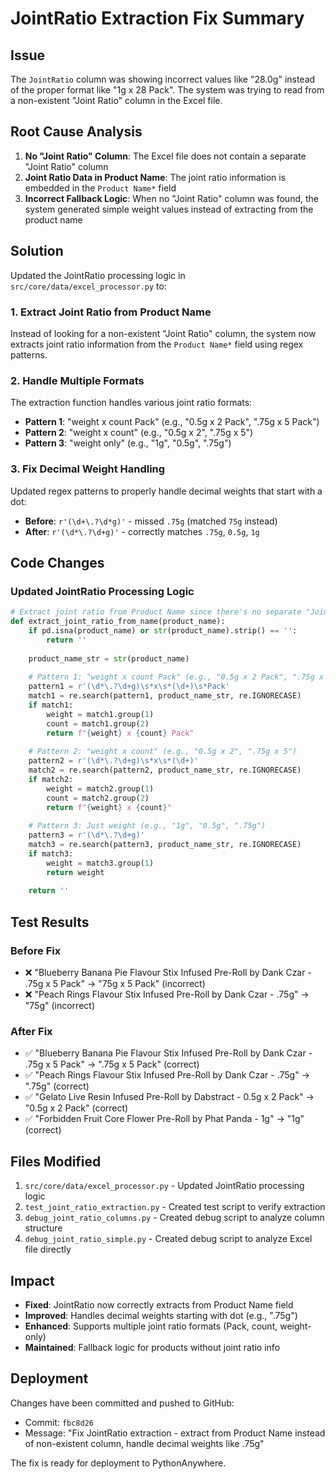 # JointRatio Extraction Fix Summary

## Issue
The `JointRatio` column was showing incorrect values like "28.0g" instead of the proper format like "1g x 28 Pack". The system was trying to read from a non-existent "Joint Ratio" column in the Excel file.

## Root Cause Analysis
1. **No "Joint Ratio" Column**: The Excel file does not contain a separate "Joint Ratio" column
2. **Joint Ratio Data in Product Name**: The joint ratio information is embedded in the `Product Name*` field
3. **Incorrect Fallback Logic**: When no "Joint Ratio" column was found, the system generated simple weight values instead of extracting from the product name

## Solution
Updated the JointRatio processing logic in `src/core/data/excel_processor.py` to:

### 1. Extract Joint Ratio from Product Name
Instead of looking for a non-existent "Joint Ratio" column, the system now extracts joint ratio information from the `Product Name*` field using regex patterns.

### 2. Handle Multiple Formats
The extraction function handles various joint ratio formats:
- **Pattern 1**: "weight x count Pack" (e.g., "0.5g x 2 Pack", ".75g x 5 Pack")
- **Pattern 2**: "weight x count" (e.g., "0.5g x 2", ".75g x 5")  
- **Pattern 3**: "weight only" (e.g., "1g", "0.5g", ".75g")

### 3. Fix Decimal Weight Handling
Updated regex patterns to properly handle decimal weights that start with a dot:
- **Before**: `r'(\d+\.?\d*g)'` - missed `.75g` (matched `75g` instead)
- **After**: `r'(\d*\.?\d+g)'` - correctly matches `.75g`, `0.5g`, `1g`

## Code Changes

### Updated JointRatio Processing Logic
```python
# Extract joint ratio from Product Name since there's no separate "Joint Ratio" column
def extract_joint_ratio_from_name(product_name):
    if pd.isna(product_name) or str(product_name).strip() == '':
        return ''
    
    product_name_str = str(product_name)
    
    # Pattern 1: "weight x count Pack" (e.g., "0.5g x 2 Pack", ".75g x 5 Pack")
    pattern1 = r'(\d*\.?\d+g)\s*x\s*(\d+)\s*Pack'
    match1 = re.search(pattern1, product_name_str, re.IGNORECASE)
    if match1:
        weight = match1.group(1)
        count = match1.group(2)
        return f"{weight} x {count} Pack"
    
    # Pattern 2: "weight x count" (e.g., "0.5g x 2", ".75g x 5")
    pattern2 = r'(\d*\.?\d+g)\s*x\s*(\d+)'
    match2 = re.search(pattern2, product_name_str, re.IGNORECASE)
    if match2:
        weight = match2.group(1)
        count = match2.group(2)
        return f"{weight} x {count}"
    
    # Pattern 3: Just weight (e.g., "1g", "0.5g", ".75g")
    pattern3 = r'(\d*\.?\d+g)'
    match3 = re.search(pattern3, product_name_str, re.IGNORECASE)
    if match3:
        weight = match3.group(1)
        return weight
    
    return ''
```

## Test Results

### Before Fix
- ❌ "Blueberry Banana Pie Flavour Stix Infused Pre-Roll by Dank Czar - .75g x 5 Pack" → "75g x 5 Pack" (incorrect)
- ❌ "Peach Rings Flavour Stix Infused Pre-Roll by Dank Czar - .75g" → "75g" (incorrect)

### After Fix
- ✅ "Blueberry Banana Pie Flavour Stix Infused Pre-Roll by Dank Czar - .75g x 5 Pack" → ".75g x 5 Pack" (correct)
- ✅ "Peach Rings Flavour Stix Infused Pre-Roll by Dank Czar - .75g" → ".75g" (correct)
- ✅ "Gelato Live Resin Infused Pre-Roll by Dabstract - 0.5g x 2 Pack" → "0.5g x 2 Pack" (correct)
- ✅ "Forbidden Fruit Core Flower Pre-Roll by Phat Panda - 1g" → "1g" (correct)

## Files Modified
1. `src/core/data/excel_processor.py` - Updated JointRatio processing logic
2. `test_joint_ratio_extraction.py` - Created test script to verify extraction
3. `debug_joint_ratio_columns.py` - Created debug script to analyze column structure
4. `debug_joint_ratio_simple.py` - Created debug script to analyze Excel file directly

## Impact
- **Fixed**: JointRatio now correctly extracts from Product Name field
- **Improved**: Handles decimal weights starting with dot (e.g., ".75g")
- **Enhanced**: Supports multiple joint ratio formats (Pack, count, weight-only)
- **Maintained**: Fallback logic for products without joint ratio info

## Deployment
Changes have been committed and pushed to GitHub:
- Commit: `fbc8d26`
- Message: "Fix JointRatio extraction - extract from Product Name instead of non-existent column, handle decimal weights like .75g"

The fix is ready for deployment to PythonAnywhere. 